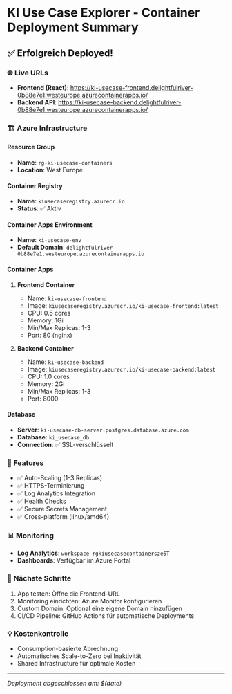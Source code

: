 # KI Use Case Explorer - Container Deployment Summary

## ✅ Erfolgreich Deployed!

### 🌐 Live URLs
- **Frontend (React)**: https://ki-usecase-frontend.delightfulriver-0b88e7e1.westeurope.azurecontainerapps.io/
- **Backend API**: https://ki-usecase-backend.delightfulriver-0b88e7e1.westeurope.azurecontainerapps.io/

### 🏗️ Azure Infrastructure

#### Resource Group
- **Name**: `rg-ki-usecase-containers`
- **Location**: West Europe

#### Container Registry
- **Name**: `kiusecaseregistry.azurecr.io`
- **Status**: ✅ Aktiv

#### Container Apps Environment
- **Name**: `ki-usecase-env`
- **Default Domain**: `delightfulriver-0b88e7e1.westeurope.azurecontainerapps.io`

#### Container Apps
1. **Frontend Container**
   - Name: `ki-usecase-frontend`
   - Image: `kiusecaseregistry.azurecr.io/ki-usecase-frontend:latest`
   - CPU: 0.5 cores
   - Memory: 1Gi
   - Min/Max Replicas: 1-3
   - Port: 80 (nginx)

2. **Backend Container**
   - Name: `ki-usecase-backend`
   - Image: `kiusecaseregistry.azurecr.io/ki-usecase-backend:latest`
   - CPU: 1.0 cores
   - Memory: 2Gi
   - Min/Max Replicas: 1-3
   - Port: 8000

#### Database
- **Server**: `ki-usecase-db-server.postgres.database.azure.com`
- **Database**: `ki_usecase_db`
- **Connection**: ✅ SSL-verschlüsselt

### 🔧 Features
- ✅ Auto-Scaling (1-3 Replicas)
- ✅ HTTPS-Terminierung
- ✅ Log Analytics Integration
- ✅ Health Checks
- ✅ Secure Secrets Management
- ✅ Cross-platform (linux/amd64)

### 📊 Monitoring
- **Log Analytics**: `workspace-rgkiusecasecontainersze6T`
- **Dashboards**: Verfügbar im Azure Portal

### 🚀 Nächste Schritte
1. App testen: Öffne die Frontend-URL
2. Monitoring einrichten: Azure Monitor konfigurieren
3. Custom Domain: Optional eine eigene Domain hinzufügen
4. CI/CD Pipeline: GitHub Actions für automatische Deployments

### 💡 Kostenkontrolle
- Consumption-basierte Abrechnung
- Automatisches Scale-to-Zero bei Inaktivität
- Shared Infrastructure für optimale Kosten

---
*Deployment abgeschlossen am: $(date)*
